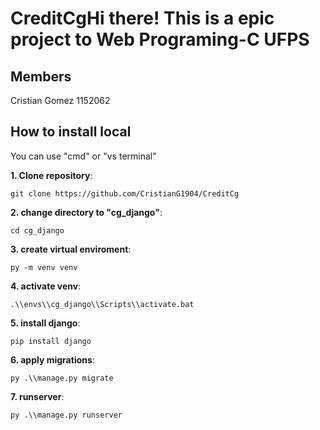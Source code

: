 # CreditCgHi there! This is a epic project to Web Programing-C  UFPS

## Members

Cristian Gomez 1152062

## How to install local

You can use "cmd" or "vs terminal"

**1. Clone repository**:

    git clone https://github.com/CristianG1904/CreditCg

**2. change directory to "cg_django"**:

    cd cg_django


**3. create virtual enviroment**:

    py -m venv venv

**4. activate venv**:

    .\\envs\\cg_django\\Scripts\\activate.bat

**5. install django**:

    pip install django

**6. apply migrations**:

    py .\\manage.py migrate

**7. runserver**:

    py .\\manage.py runserver
